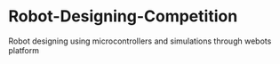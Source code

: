 # Robot-Designing-Competition
Robot designing using microcontrollers and simulations through webots platform
